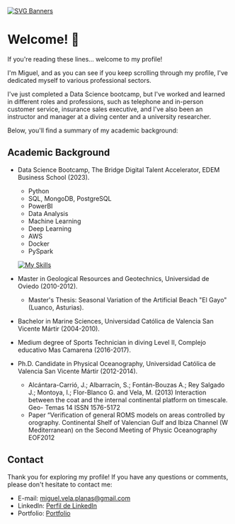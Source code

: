 [![SVG Banners](https://svg-banners.vercel.app/api?type=typeWriter&text1=Miguel%20Vela%20👨‍💻&width=800&height=400)](https://github.com/Akshay090/svg-banners)

# Welcome! 👋

If you're reading these lines... welcome to my profile!

I'm Miguel, and as you can see if you keep scrolling through my profile, I've dedicated myself to various professional sectors.

I've just completed a Data Science bootcamp, but I've worked and learned in different roles and professions, such as telephone and in-person customer service, insurance sales executive, and I've also been an instructor and manager at a diving center and a university researcher.

Below, you'll find a summary of my academic background:

## Academic Background

- Data Science Bootcamp, The Bridge Digital Talent Accelerator, EDEM Business School (2023).
    - Python
    - SQL, MongoDB, PostgreSQL
    - PowerBI
    - Data Analysis
    - Machine Learning
    - Deep Learning
    - AWS
    - Docker
    - PySpark
    
    [![My Skills](https://skillicons.dev/icons?i=py,vscode,sqlite,mysql,mongodb,postgres,postman,github,tensorflow,aws,docker&perline=11)](https://skillicons.dev)
  
- Master in Geological Resources and Geotechnics, Universidad de Oviedo (2010-2012).
  - Master's Thesis: Seasonal Variation of the Artificial Beach "El Gayo" (Luanco, Asturias).
    
- Bachelor in Marine Sciences, Universidad Católica de Valencia San Vicente Mártir (2004-2010).
  
- Medium degree of Sports Technician in diving Level II, Complejo educativo Mas Camarena (2016-2017).
  
- Ph.D. Candidate in Physical Oceanography, Universidad Católica de Valencia San Vicente Mártir (2012-2014).
  - Alcántara-Carrió, J.; Albarracín, S.; Fontán-Bouzas A.; Rey Salgado J.; Montoya, I.; Flor-Blanco G. and Vela, M. (2013) Interaction between the coat and the internal continental platform on timescale. Geo-  Temas 14 ISSN 1576-5172
  - Paper “Verification of general ROMS models on areas controlled by orography. Continental Shelf of Valencian Gulf and Ibiza Channel (W Mediterranean) on the Second Meeting of Physic Oceanography EOF2012


## Contact


Thank you for exploring my profile! If you have any questions or comments, please don't hesitate to contact me:

- E-mail: miguel.vela.planas@gmail.com
- LinkedIn: [Perfil de LinkedIn](https://www.linkedin.com/in/miguel-vela/)
- Portfolio: [Portfolio](https://github.com/Mvepla/Portfolio)


